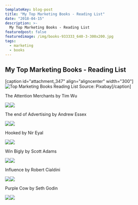 ```yaml
---
templateKey: blog-post
title: "My Top Marketing Books - Reading List"
date: "2018-04-15"
description: >-
  My Top Marketing Books - Reading List
featuredpost: false
featuredimage: /img/books-933333_640-3-300x200.jpg
tags:
  - marketing
  - books
---
```


## My Top Marketing Books - Reading List

\[caption id="attachment\_347" align="aligncenter" width="300"\]![Top Marketing Books Reading List](https://stefantesoi.com/wp-content/uploads/2018/04/books-933333_640-3-300x200.jpg) Source: Pixabay\[/caption\]

The Attention Merchants by Tim Wu

[![](//ws-na.amazon-adsystem.com/widgets/q?_encoding=UTF8&ASIN=B01AEPSWB4&Format=_SL250_&ID=AsinImage&MarketPlace=US&ServiceVersion=20070822&WS=1&tag=bestmoviescre-20)](https://www.amazon.com/Attention-Merchants-Scramble-Inside-Heads-ebook/dp/B01AEPSWB4/ref=as_li_ss_il?s=books&ie=UTF8&qid=1523350092&sr=1-1&keywords=the+attention+merchants&linkCode=li3&tag=bestmoviescre-20&linkId=40a46aabb14d025c32f03b9c1e986f24)![](https://ir-na.amazon-adsystem.com/e/ir?t=bestmoviescre-20&l=li3&o=1&a=B01AEPSWB4)

The end of Advertising by Andrew Essex

[![](//ws-na.amazon-adsystem.com/widgets/q?_encoding=UTF8&ASIN=B01LYJ7YAA&Format=_SL250_&ID=AsinImage&MarketPlace=US&ServiceVersion=20070822&WS=1&tag=bestmoviescre-20)](https://www.amazon.com/End-Advertising-Creative-Resurrection-Come-ebook/dp/B01LYJ7YAA/ref=as_li_ss_il?s=books&ie=UTF8&qid=1523350147&sr=1-1&keywords=The+end+of+Advertising&linkCode=li3&tag=bestmoviescre-20&linkId=5e1c09286856b61bec607ae1d98072f7)![](https://ir-na.amazon-adsystem.com/e/ir?t=bestmoviescre-20&l=li3&o=1&a=B01LYJ7YAA)

Hooked by Nir Eyal

[![](//ws-na.amazon-adsystem.com/widgets/q?_encoding=UTF8&ASIN=B00LRYXNHA&Format=_SL250_&ID=AsinImage&MarketPlace=US&ServiceVersion=20070822&WS=1&tag=bestmoviescre-20)](https://www.amazon.com/Enganchado-Hooked-Construir-Productos-Servicios-ebook/dp/B00LRYXNHA/ref=as_li_ss_il?s=books&ie=UTF8&qid=1523350210&sr=1-5&keywords=hooked+nir+eyal&linkCode=li3&tag=bestmoviescre-20&linkId=9282ab865dd20129a099bbee493aea2a)![](https://ir-na.amazon-adsystem.com/e/ir?t=bestmoviescre-20&l=li3&o=1&a=B00LRYXNHA)

Win Bigly by Scott Adams

[![](//ws-na.amazon-adsystem.com/widgets/q?_encoding=UTF8&ASIN=B06X1DWK4Q&Format=_SL250_&ID=AsinImage&MarketPlace=US&ServiceVersion=20070822&WS=1&tag=bestmoviescre-20)](https://www.amazon.com/Win-Bigly-Persuasion-World-Matter-ebook/dp/B06X1DWK4Q/ref=as_li_ss_il?s=books&ie=UTF8&qid=1523350303&sr=1-3&keywords=win+bigly&linkCode=li3&tag=bestmoviescre-20&linkId=bb2c33f0e6da0a01fd936df32de3926f)![](https://ir-na.amazon-adsystem.com/e/ir?t=bestmoviescre-20&l=li3&o=1&a=B06X1DWK4Q)

Influence by Robert Cialdini

[![](//ws-na.amazon-adsystem.com/widgets/q?_encoding=UTF8&ASIN=006124189X&Format=_SL250_&ID=AsinImage&MarketPlace=US&ServiceVersion=20070822&WS=1&tag=bestmoviescre-20)](https://www.amazon.com/Influence-Psychology-Persuasion-Robert-Cialdini/dp/006124189X/ref=as_li_ss_il?s=books&ie=UTF8&qid=1523350353&sr=1-1&keywords=influence+by+robert+cialdini&linkCode=li3&tag=bestmoviescre-20&linkId=4db1860093cf5dab966d5b4609834863)![](https://ir-na.amazon-adsystem.com/e/ir?t=bestmoviescre-20&l=li3&o=1&a=006124189X)

Purple Cow by Seth Godin

[![](//ws-na.amazon-adsystem.com/widgets/q?_encoding=UTF8&ASIN=159184021X&Format=_SL250_&ID=AsinImage&MarketPlace=US&ServiceVersion=20070822&WS=1&tag=bestmoviescre-20)](https://www.amazon.com/Purple-Cow-Transform-Business-Remarkable/dp/159184021X/ref=as_li_ss_il?s=books&ie=UTF8&qid=1523350395&sr=1-2&keywords=purple+cow&linkCode=li3&tag=bestmoviescre-20&linkId=2134d80621e3566afe96b5faa11689af)![](https://ir-na.amazon-adsystem.com/e/ir?t=bestmoviescre-20&l=li3&o=1&a=159184021X)
